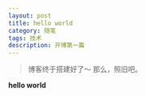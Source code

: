 ```yaml
---
layout: post
title: hello world
category: 随笔
tags: 技术
description: 开博第一篇
---
```


> 博客终于搭建好了～ 那么，照旧吧。

**hello world**



